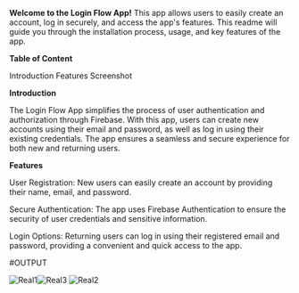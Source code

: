**Welcome to the Login Flow App!** This app allows users to easily create an account, log in securely, and access the app's features. This readme will guide you through the installation process, usage, and key features of the app.

**Table of Content**

Introduction
Features
Screenshot

**Introduction**

The Login Flow App simplifies the process of user authentication and authorization through Firebase. With this app, users can create new accounts using their email and password, as well as log in using their existing credentials. The app ensures a seamless and secure experience for both new and returning users.

**Features**

User Registration: New users can easily create an account by providing their name, email, and password.

Secure Authentication: The app uses Firebase Authentication to ensure the security of user credentials and sensitive information.


Login Options: Returning users can log in using their registered email and password, providing a convenient and quick access to the app.

#OUTPUT


![Real1](https://github.com/NIYAZ04/LoginFlowApp/assets/100089696/a73b97a3-5459-4707-ab36-4318260739d3)![Real3](https://github.com/NIYAZ04/LoginFlowApp/assets/100089696/393a967f-5d23-4df9-8057-442dbd7a40a8)
![Real2](https://github.com/NIYAZ04/LoginFlowApp/assets/100089696/1ec3f9b4-a543-4d1a-b1f1-25b975881d17)

